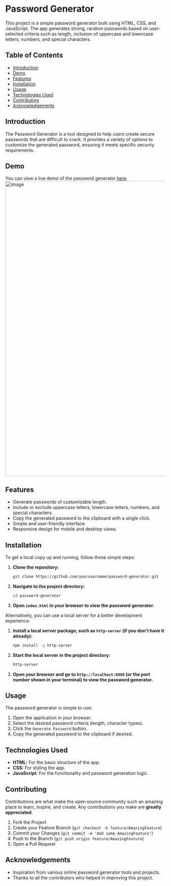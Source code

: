 # Password Generator

This project is a simple password generator built using HTML, CSS, and JavaScript. The app generates strong, random passwords based on user-selected criteria such as length, inclusion of uppercase and lowercase letters, numbers, and special characters.

## Table of Contents

- [Introduction](#introduction)
- [Demo](#demo)
- [Features](#features)
- [Installation](#installation)
- [Usage](#usage)
- [Technologies Used](#technologies-used)
- [Contributing](#contributing)
- [Acknowledgements](#acknowledgements)

## Introduction

The Password Generator is a tool designed to help users create secure passwords that are difficult to crack. It provides a variety of options to customize the generated password, ensuring it meets specific security requirements.

## Demo

You can view a live demo of the password generator [here](#).
<img width="926" alt="image" src="https://github.com/MAHESHPATIDAR2615/Password-Generator-/assets/172995799/308c02fc-6a67-47b9-91bf-2c67ceb93813">


## Features

- Generate passwords of customizable length.
- Include or exclude uppercase letters, lowercase letters, numbers, and special characters.
- Copy the generated password to the clipboard with a single click.
- Simple and user-friendly interface.
- Responsive design for mobile and desktop views.

## Installation

To get a local copy up and running, follow these simple steps:

1. **Clone the repository:**

    ```bash
    git clone https://github.com/yourusername/password-generator.git
    ```

2. **Navigate to the project directory:**

    ```bash
    cd password-generator
    ```

3. **Open `index.html` in your browser to view the password generator.**

Alternatively, you can use a local server for a better development experience:

1. **Install a local server package, such as `http-server` (if you don't have it already):**

    ```bash
    npm install -g http-server
    ```

2. **Start the local server in the project directory:**

    ```bash
    http-server
    ```

3. **Open your browser and go to `http://localhost:8080` (or the port number shown in your terminal) to view the password generator.**

## Usage

The password generator is simple to use:

1. Open the application in your browser.
2. Select the desired password criteria (length, character types).
3. Click the `Generate Password` button.
4. Copy the generated password to the clipboard if desired.

## Technologies Used

- **HTML:** For the basic structure of the app.
- **CSS:** For styling the app.
- **JavaScript:** For the functionality and password generation logic.

## Contributing

Contributions are what make the open source community such an amazing place to learn, inspire, and create. Any contributions you make are **greatly appreciated**.

1. Fork the Project
2. Create your Feature Branch (`git checkout -b feature/AmazingFeature`)
3. Commit your Changes (`git commit -m 'Add some AmazingFeature'`)
4. Push to the Branch (`git push origin feature/AmazingFeature`)
5. Open a Pull Request

## Acknowledgements

- Inspiration from various online password generator tools and projects.
- Thanks to all the contributors who helped in improving this project.

